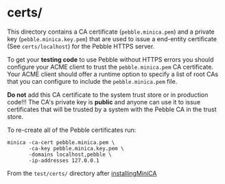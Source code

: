 # certs/

This directory contains a CA certificate (`pebble.minica.pem`) and a private key
(`pebble.minica.key.pem`) that are used to issue a end-entity certificate (See
`certs/localhost`)  for the Pebble HTTPS server.

To get your **testing code** to use Pebble without HTTPS errors you should
configure your ACME client to trust the `pebble.minica.pem` CA certificate. Your
ACME client should offer a runtime option to specify a list of root CAs that you
can configure to include the `pebble.minica.pem` file.

**Do not** add this CA certificate to the system trust store or in production
code!!! The CA's private key is **public** and anyone can use it to issue
certificates that will be trusted by a system with the Pebble CA in the trust
store.

To re-create all of the Pebble certificates run:

    minica -ca-cert pebble.minica.pem \
           -ca-key pebble.minica.key.pem \
           -domains localhost,pebble \
           -ip-addresses 127.0.0.1

From the `test/certs/` directory after [installingMiniCA](https://github.com/jsha/minica#installation)
